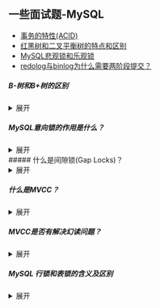 ## 一些面试题-MySQL

- [事务的特性(ACID)](https://github.com/suxiongwei/without-me/blob/main/src/main/java/com/sxw/learn/leetcode/md/%E6%95%B0%E6%8D%AE%E5%BA%93ACID%E5%9B%9B%E5%A4%A7%E7%89%B9%E6%80%A7.md)
- [红黑树和二叉平衡树的特点和区别](https://github.com/suxiongwei/without-me/blob/main/src/main/java/com/sxw/learn/leetcode/tree/%E4%BA%8C%E5%8F%89%E6%9F%A5%E6%89%BE%E6%A0%91%26%E5%B9%B3%E8%A1%A1%E4%BA%8C%E5%8F%89%E6%A0%91%26%E7%BA%A2%E9%BB%91%E6%A0%91%26B-%E6%A0%91%26B%2B%E6%A0%91%E6%80%A7%E8%83%BD%E5%AF%B9%E6%AF%94.md)
- [MySQL悲观锁和乐观锁](https://github.com/suxiongwei/without-me/blob/main/src/main/java/com/sxw/learn/leetcode/md/MySQL%E6%82%B2%E8%A7%82%E9%94%81%E5%92%8C%E4%B9%90%E8%A7%82%E9%94%81.md)
- [redolog与binlog为什么需要两阶段提交？](https://github.com/suxiongwei/without-me/blob/main/src/main/java/com/sxw/learn/leetcode/md/redolog%E4%B8%8Ebinlog%E4%B8%BA%E4%BB%80%E4%B9%88%E9%9C%80%E8%A6%81%E4%B8%A4%E9%98%B6%E6%AE%B5%E6%8F%90%E4%BA%A4%EF%BC%9F.md)

##### B-树和B+树的区别
<details>
<summary>展开</summary>
https://www.jianshu.com/p/ace3cd6526c4<br/>
1. B+树内节点不存储数据，所有 data 存储在叶节点导致查询时间复杂度固定为 log n。而B-树查询时间复杂度不固定，与 key 在树中的位置有关，最好为O(1)。
2. B+树叶节点两两相连可大大增加区间访问性，可使用在范围查询等，而B-树每个节点 key 和 data 在一起，则无法区间查找。
3. B+树更适合外部存储。由于内节点无 data 域，每个节点能索引的范围更大更精确
</details>

##### MySQL意向锁的作用是什么？
<details>
<summary>展开</summary>
因为 mysql 存在行锁，而行锁与表锁存在互斥的关系，当执行一条 sql 语句出现行锁时，会修改表头的一个标志位，也就是所谓的意向锁。
此时，如果需要锁表时，会去判断标志位，从而迅速知道能否锁表。
##### 意向锁和哪些锁有互斥关系？

https://juejin.cn/post/6844903666332368909 <br/>
意向锁和自家兄弟互相兼容，但是它会与普通的排他/共享锁互斥(表锁)<br/>
*意向锁不会与行级的共享 / 排他锁互斥！！！*
</details>
##### 什么是间隙锁(Gap Locks)？
<details>
<summary>展开</summary>
间隙锁，它封锁索引记录中的间隔，或者第一条索引记录之前的范围，又或者最后一条索引记录之后的范围。<br/>
在 InnoDB，RR 条件下：<br/>
```sql
select * from lock_example where id between 8 and 15 for update;
```
这个SQL语句会封锁区间(8，15)，以阻止其他事务插入id位于该区间的记录。<br/>
间隙锁的主要目的，就是为了防止其他事务在间隔中插入数据，以导致“不可重复读”。<br/>
如果把事务的隔离级别降级为读提交(Read Committed， RC)，间隙锁则会自动失效。
</details>

##### 什么是MVCC？
<details>
<summary>展开</summary>
https://zhuanlan.zhihu.com/p/52977862<br/>
核心：
- 事务版本号
- 表的隐藏列
- undo log
- read view

MVCC是在并发访问数据库时，通过对数据做多版本管理，避免因为写数据时要加写锁而阻塞读取数据的请求，造成写数据时无法读取数据的问题。<br/>
通俗的讲就是MVCC通过保存数据的历史版本(undo log)，根据比较**数据的版本号**来决定数据的是否显示(MVCC快照读：根据版本号获取快照数据版本)，
在不需要加读锁的情况就能达到事务的隔离效果，最终可以在读取数据的时候可以同时进行修改，修改数据时候可以同时读取，极大的提升了事务的并发性能。
</details>

##### MVCC是否有解决幻读问题？
<details>
<summary>展开</summary>
快照读的情况下可以避免幻读问题，在当前读的情况下则需要使用间隙锁来解决幻读问题的
</details>

##### MySQL 行锁和表锁的含义及区别
<details>
<summary>展开</summary>
**MyISAM只支持表锁**，MyISAM在执行查询语句（select）前，会自动给涉及的所有表加读锁，在执行增删改操作前，会自动给涉及的表加写锁。

**InnoDB引擎支持行锁**

行锁是通过索引加载的，也就是说，行锁是加在索引响应的行上的，要是对应的SQL语句没有走索引，则会全表扫描，行锁则无法实现，取而代之的是表锁，此时其它事务无法对当前表进行更新或插入操作。

insert，delete，update在事务中都会自动默认加上排它锁。

https://segmentfault.com/a/1190000023662810
</details>